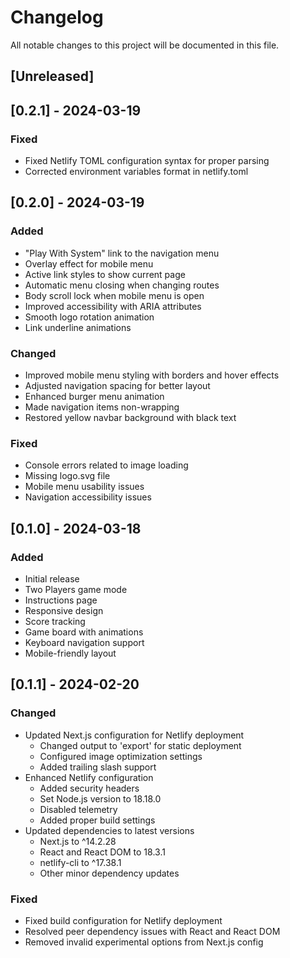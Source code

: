 # Changelog

All notable changes to this project will be documented in this file.

## [Unreleased]

## [0.2.1] - 2024-03-19
### Fixed
- Fixed Netlify TOML configuration syntax for proper parsing
- Corrected environment variables format in netlify.toml

## [0.2.0] - 2024-03-19

### Added
- "Play With System" link to the navigation menu
- Overlay effect for mobile menu
- Active link styles to show current page
- Automatic menu closing when changing routes
- Body scroll lock when mobile menu is open
- Improved accessibility with ARIA attributes
- Smooth logo rotation animation
- Link underline animations

### Changed
- Improved mobile menu styling with borders and hover effects
- Adjusted navigation spacing for better layout
- Enhanced burger menu animation
- Made navigation items non-wrapping
- Restored yellow navbar background with black text

### Fixed
- Console errors related to image loading
- Missing logo.svg file
- Mobile menu usability issues
- Navigation accessibility issues

## [0.1.0] - 2024-03-18

### Added
- Initial release
- Two Players game mode
- Instructions page
- Responsive design
- Score tracking
- Game board with animations
- Keyboard navigation support
- Mobile-friendly layout

## [0.1.1] - 2024-02-20
### Changed
- Updated Next.js configuration for Netlify deployment
  - Changed output to 'export' for static deployment
  - Configured image optimization settings
  - Added trailing slash support
- Enhanced Netlify configuration
  - Added security headers
  - Set Node.js version to 18.18.0
  - Disabled telemetry
  - Added proper build settings
- Updated dependencies to latest versions
  - Next.js to ^14.2.28
  - React and React DOM to 18.3.1
  - netlify-cli to ^17.38.1
  - Other minor dependency updates

### Fixed
- Fixed build configuration for Netlify deployment
- Resolved peer dependency issues with React and React DOM
- Removed invalid experimental options from Next.js config 